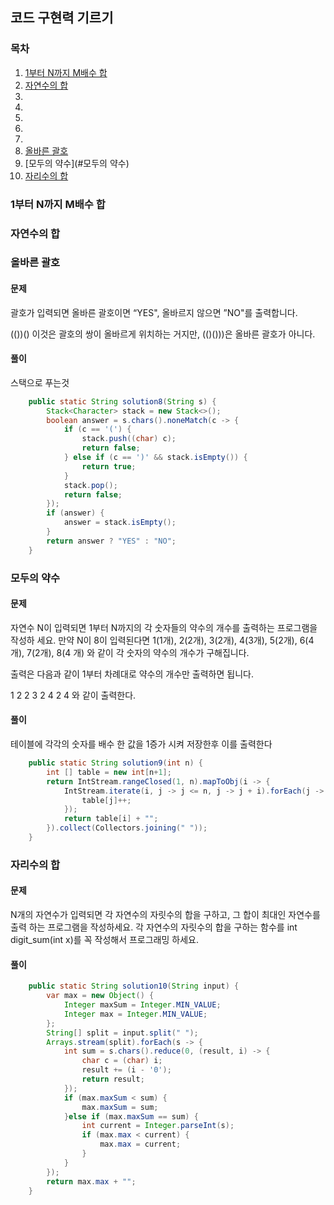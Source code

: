 ## 코드 구현력 기르기

### 목차

1. [1부터 N까지 M배수 합](#1부터-n까지-m배수-합)
2. [자연수의 합](#자연수의-합)
3. 
4. 
5. 
6. 
7. 
8. [올바른 괄호](#올바른-괄호)
9. [모두의 약수](#모두의 약수)
10. [자리수의 합](#자리수의-합)

### 1부터 N까지 M배수 합

### 자연수의 합

### 올바른 괄호

#### 문제

괄호가 입력되면 올바른 괄호이면 “YES", 올바르지 않으면 ”NO"를 출력합니다. 

(())() 이것은 괄호의 쌍이 올바르게 위치하는 거지만, (()()))은 올바른 괄호가 아니다.

#### 풀이

스택으로 푸는것

```java
    public static String solution8(String s) {
        Stack<Character> stack = new Stack<>();
        boolean answer = s.chars().noneMatch(c -> {
            if (c == '(') {
                stack.push((char) c);
                return false;
            } else if (c == ')' && stack.isEmpty()) {
                return true;
            }
            stack.pop();
            return false;
        });
        if (answer) {
            answer = stack.isEmpty();
        }
        return answer ? "YES" : "NO";
    }
```



### 모두의 약수

#### 문제

자연수 N이 입력되면 1부터 N까지의 각 숫자들의 약수의 개수를 출력하는 프로그램을 작성하 세요. 만약 N이 8이 입력된다면 1(1개), 2(2개), 3(2개), 4(3개), 5(2개), 6(4개), 7(2개), 8(4 개) 와 같이 각 숫자의 약수의 개수가 구해집니다.

 출력은 다음과 같이 1부터 차례대로 약수의 개수만 출력하면 됩니다.

1 2 2 3 2 4 2 4 와 같이 출력한다.

#### 풀이

테이블에 각각의 숫자를 배수 한 값을 1증가 시켜 저장한후 이를 출력한다

```java
    public static String solution9(int n) {
        int [] table = new int[n+1];
        return IntStream.rangeClosed(1, n).mapToObj(i -> {
            IntStream.iterate(i, j -> j <= n, j -> j + i).forEach(j -> {
                table[j]++;
            });
            return table[i] + "";
        }).collect(Collectors.joining(" "));
    }
```

### 자리수의 합

#### 문제

N개의 자연수가 입력되면 각 자연수의 자릿수의 합을 구하고, 그 합이 최대인 자연수를 출력 하는 프로그램을 작성하세요. 각 자연수의 자릿수의 합을 구하는 함수를 int digit_sum(int x)를 꼭 작성해서 프로그래밍 하세요.

#### 풀이

```java
    public static String solution10(String input) {
        var max = new Object() {
            Integer maxSum = Integer.MIN_VALUE;
            Integer max = Integer.MIN_VALUE;
        };
        String[] split = input.split(" ");
        Arrays.stream(split).forEach(s -> {
            int sum = s.chars().reduce(0, (result, i) -> {
                char c = (char) i;
                result += (i - '0');
                return result;
            });
            if (max.maxSum < sum) {
                max.maxSum = sum;
            }else if (max.maxSum == sum) {
                int current = Integer.parseInt(s);
                if (max.max < current) {
                    max.max = current;
                }
            }
        });
        return max.max + "";
    }
```

